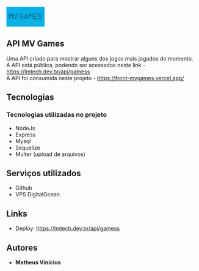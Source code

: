 ![Logo of the project](https://github.com/MV1337/images/blob/master/mv_games/logo.png)

## API MV Games
Uma API criado para mostrar alguns dos jogos mais jogados do momento. <br/>
A API está pública, podendo ser acessados neste link - https://lmtech.dev.br/api/gamess <br/>
A API foi consumida neste projeto - https://front-mvgames.vercel.app/ <br/>

## Tecnologias 

### Tecnologias utilizadas no projeto

* NodeJs
* Express
* Mysql
* Sequelize
* Multer (upload de arquivos)

## Serviços utilizados

* Github
* VPS DigitalOcean


 ## Links
  - Deploy: https://lmtech.dev.br/api/gamess
  
  ## Autores

  * **Matheus Vinicius** 
